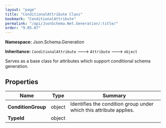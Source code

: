 ```yaml
---
layout: "page"
title: "ConditionalAttribute Class"
bookmark: "ConditionalAttribute"
permalink: "/api/JsonSchema.Net.Generation/:title/"
order: "9.05.07"
---
```

**Namespace:** Json.Schema.Generation

**Inheritance:**
`ConditionalAttribute`
 🡒 
`Attribute`
 🡒 
`object`

Serves as a base class for attributes which support conditional schema generation.

## Properties

| Name | Type | Summary |
|---|---|---|
| **ConditionGroup** | object | Identifies the condition group under which this attribute applies. |
| **TypeId** | object |  |

